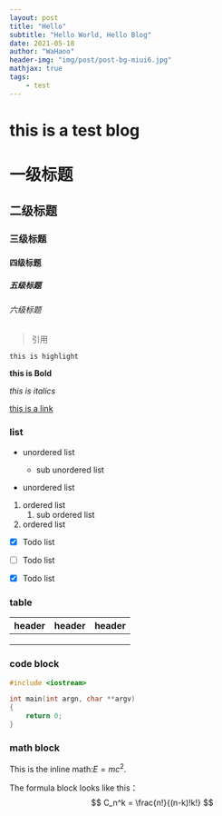 ```yaml
---
layout: post
title: "Hello"
subtitle: "Hello World, Hello Blog"
date: 2021-05-18
author: "WaHaoo"
header-img: "img/post/post-bg-miui6.jpg"
mathjax: true
tags:
    - test
---
```


# this is a test blog

# 一级标题

## 二级标题

### 三级标题

#### 四级标题

##### 五级标题

###### 六级标题





> 引用

`this is highlight`

**this is Bold**

*this is italics*

[this is a link]()

### list

- unordered list
  - sub unordered list

- unordered list

1. ordered list
   1. sub ordered list
2. ordered list

- [x] Todo list
- [ ] Todo list
- [x] Todo list



### table

| header | header | header |
| ------ | ------ | ------ |
|        |        |        |
|        |        |        |
|        |        |        |



### code block

```c++
#include <iostream>

int main(int argn, char **argv)
{
    return 0;
}
```


### math block

This is the inline math:$E=m c^2$.

The formula block looks like this：
$$
C_n^k = \frac{n!}{(n-k)!k!}
$$

